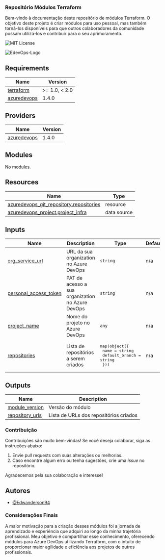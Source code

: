 <!-- BEGIN_TF_DOCS -->
### Repositório Módulos Terraform

Bem-vindo à documentação deste repositório de módulos Terraform. O objetivo deste projeto é criar módulos para uso pessoal, mas também torná-los disponíveis para que outros colaboradores da comunidade possam utilizá-los e contribuir para o seu aprimoramento.

<p>
  <img src="https://img.shields.io/badge/License-MIT-green.svg" alt="MIT License" />
</p>

![EdevOps-Logo](https://i.imgur.com/LVpNbS0.png)

## Requirements

| Name | Version |
|------|---------|
| <a name="requirement_terraform"></a> [terraform](#requirement\_terraform) | >= 1.0, < 2.0 |
| <a name="requirement_azuredevops"></a> [azuredevops](#requirement\_azuredevops) | 1.4.0 |

## Providers

| Name | Version |
|------|---------|
| <a name="provider_azuredevops"></a> [azuredevops](#provider\_azuredevops) | 1.4.0 |

## Modules

No modules.

## Resources

| Name | Type |
|------|------|
| [azuredevops_git_repository.repositories](https://registry.terraform.io/providers/microsoft/azuredevops/1.4.0/docs/resources/git_repository) | resource |
| [azuredevops_project.project_infra](https://registry.terraform.io/providers/microsoft/azuredevops/1.4.0/docs/data-sources/project) | data source |

## Inputs

| Name | Description | Type | Default | Required |
|------|-------------|------|---------|:--------:|
| <a name="input_org_service_url"></a> [org\_service\_url](#input\_org\_service\_url) | URL da sua organization no Azure DevOps | `string` | n/a | yes |
| <a name="input_personal_access_token"></a> [personal\_access\_token](#input\_personal\_access\_token) | PAT de acesso a sua organization no Azure DevOps | `string` | n/a | yes |
| <a name="input_project_name"></a> [project\_name](#input\_project\_name) | Nome do projeto no Azure DevOps | `any` | n/a | yes |
| <a name="input_repositories"></a> [repositories](#input\_repositories) | Lista de repositórios a serem criados | <pre>map(object({<br/>    name           = string<br/>    default_branch = string<br/>  }))</pre> | n/a | yes |

## Outputs

| Name | Description |
|------|-------------|
| <a name="output_module_version"></a> [module\_version](#output\_module\_version) | Versão do módulo |
| <a name="output_repository_urls"></a> [repository\_urls](#output\_repository\_urls) | Lista de URLs dos repositórios criados |

### Contribuição

Contribuições são muito bem-vindas! Se você deseja colaborar, siga as instruções abaixo:

1. Envie pull requests com suas alterações ou melhorias.
2. Caso encontre algum erro ou tenha sugestões, crie uma *issue* no repositório.

Agradecemos pela sua colaboração e interesse!

## Autores

- [@Edwanderson94](https://github.com/Edwanderson94)

### Considerações Finais

A maior motivação para a criação desses módulos foi a jornada de aprendizado e experiência que adquiri ao longo da minha trajetória profissional. Meu objetivo é compartilhar esse conhecimento, oferecendo módulos para Azure DevOps utilizando Terraform, com o intuito de proporcionar maior agilidade e eficiência aos projetos de outros profissionais.
<!-- END_TF_DOCS -->